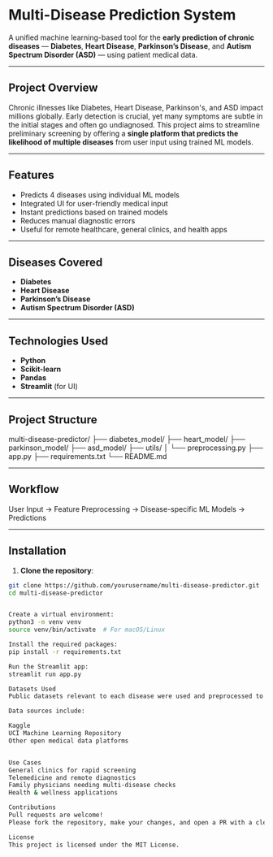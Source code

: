 #  Multi-Disease Prediction System

A unified machine learning-based tool for the **early prediction of chronic diseases** — **Diabetes**, **Heart Disease**, **Parkinson’s Disease**, and **Autism Spectrum Disorder (ASD)** — using patient medical data.

---

##  Project Overview

Chronic illnesses like Diabetes, Heart Disease, Parkinson's, and ASD impact millions globally. Early detection is crucial, yet many symptoms are subtle in the initial stages and often go undiagnosed. This project aims to streamline preliminary screening by offering a **single platform that predicts the likelihood of multiple diseases** from user input using trained ML models.

---

##  Features

-  Predicts 4 diseases using individual ML models
-  Integrated UI for user-friendly medical input
-  Instant predictions based on trained models
-  Reduces manual diagnostic errors
-  Useful for remote healthcare, general clinics, and health apps

---

## Diseases Covered

-  **Diabetes**
-  **Heart Disease**
-  **Parkinson’s Disease**
-  **Autism Spectrum Disorder (ASD)**

---

##  Technologies Used

- **Python**
- **Scikit-learn**
- **Pandas**
- **Streamlit** (for UI)

---

  ##  Project Structure

 multi-disease-predictor/
 ├── diabetes_model/
 ├── heart_model/
 ├── parkinson_model/
 ├── asd_model/
 ├── utils/
 │ └── preprocessing.py
 ├── app.py
 ├── requirements.txt
 └── README.md


 ---

 ##  Workflow

 User Input → Feature Preprocessing → Disease-specific ML Models → Predictions


 ---

 ##  Installation

 1. **Clone the repository**:
 ```bash
 git clone https://github.com/yourusername/multi-disease-predictor.git
 cd multi-disease-predictor


 Create a virtual environment:
 python3 -m venv venv
 source venv/bin/activate  # For macOS/Linux

 Install the required packages:
 pip install -r requirements.txt

 Run the Streamlit app:
 streamlit run app.py

 Datasets Used
 Public datasets relevant to each disease were used and preprocessed to train the ML models.

 Data sources include:

 Kaggle
 UCI Machine Learning Repository
 Other open medical data platforms


 Use Cases
 General clinics for rapid screening
 Telemedicine and remote diagnostics
 Family physicians needing multi-disease checks
 Health & wellness applications

 Contributions
 Pull requests are welcome!
 Please fork the repository, make your changes, and open a PR with a clear description.

 License
 This project is licensed under the MIT License.






